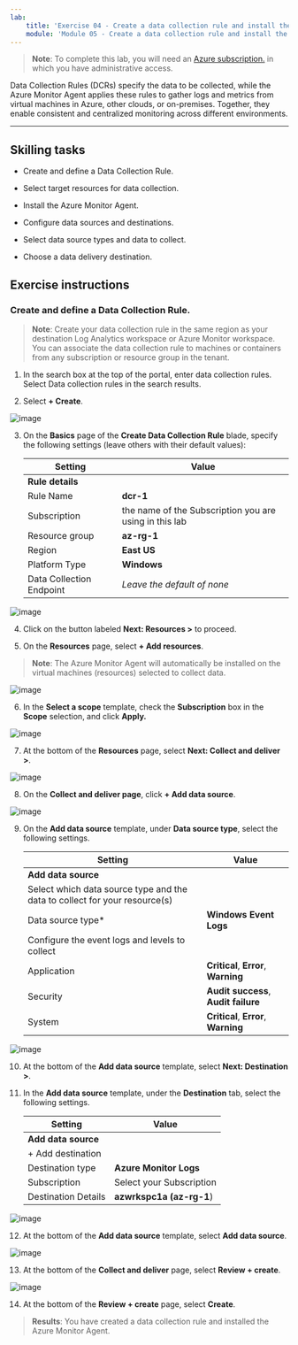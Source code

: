 ```yaml
---
lab:
    title: 'Exercise 04 - Create a data collection rule and install the Azure Monitor Agent'    
    module: 'Module 05 - Create a data collection rule and install the Azure Monitor Agent'
---
```



>**Note**: To complete this lab, you will need an [Azure subscription.](https://azure.microsoft.com/en-us/free/?azure-portal=true) in which you have administrative access. 


Data Collection Rules (DCRs) specify the data to be collected, while the Azure Monitor Agent applies these rules to gather logs and metrics from virtual machines in Azure, other clouds, or on-premises. Together, they enable consistent and centralized monitoring across different environments.

---

## Skilling tasks

- Create and define a Data Collection Rule.

- Select target resources for data collection.

- Install the Azure Monitor Agent.
  
- Configure data sources and destinations.

- Select data source types and data to collect.

- Choose a data delivery destination.

## Exercise instructions 

### Create and define a Data Collection Rule.

>**Note**: Create your data collection rule in the same region as your destination Log Analytics workspace or Azure Monitor workspace. You can associate the data collection rule to machines or containers from any subscription or resource group in the tenant. 
   
1. In the search box at the top of the portal, enter data collection rules. Select Data collection rules in the search results.

2. Select **+ Create**.

![image](https://github.com/user-attachments/assets/99b9ac51-f2f4-466f-80bb-79d74874b573)

3. On the **Basics** page of the **Create Data Collection Rule** blade, specify the following settings (leave others with their default values):

    |Setting|Value|
    |---|---|
    |**Rule details**|
    |Rule Name|**dcr-1**|
    |Subscription|the name of the Subscription you are using in this lab|
    |Resource group|**az-rg-1**|
    |Region|**East US**|
    |Platform Type|**Windows**|
    |Data Collection Endpoint|*Leave the default of none*|

![image](https://github.com/user-attachments/assets/35c527cf-499d-44b9-966f-0114b8643ef2)

4. Click on the button labeled **Next: Resources >** to proceed.

5. On the **Resources** page, select **+ Add resources**.
  
>**Note**: The Azure Monitor Agent will automatically be installed on the virtual machines (resources) selected to collect data.

![image](https://github.com/user-attachments/assets/47174eb4-4343-49a2-b49d-e9dee76787e4)

6. In the **Select a scope** template, check the **Subscription** box in the **Scope** selection, and click **Apply.**

![image](https://github.com/user-attachments/assets/2215e8cd-5047-4fc6-91ba-b2c645571bbd)

7. At the bottom of the **Resources** page, select **Next: Collect and deliver >**. 

![image](https://github.com/user-attachments/assets/717226c3-5ce0-454f-93a4-11b0e67d5a23)

8. On the **Collect and deliver page**, click **+ Add data source**.

![image](https://github.com/user-attachments/assets/0809cf5b-a460-40d1-8508-e42ba7ce78c1)

9. On the **Add data source** template, under **Data source type**, select the following settings.
    
    |Setting|Value|
    |---|---|
    |**Add data source**|
    |Select which data source type and the data to collect for your resource(s)|
    |Data source type*|**Windows Event Logs**|
    |Configure the event logs and levels to collect|
    |Application|**Critical**, **Error**, **Warning**|
    |Security|**Audit success**, **Audit failure**|
    |System|**Critical**, **Error**, **Warning**|

![image](https://github.com/user-attachments/assets/5bc891ea-8cef-4baa-95c4-a432364179b1)

10. At the bottom of the **Add data source** template, select **Next: Destination >**.

11. In the **Add data source** template, under the **Destination** tab, select the following settings.
    
    |Setting|Value|
    |---|---|
    |**Add data source**|
    |+ Add destination|
    |Destination type|**Azure Monitor Logs**|
    |Subscription|Select your Subscription|
    |Destination Details|**azwrkspc1a (az-rg-1**)

![image](https://github.com/user-attachments/assets/e00c17c8-5a70-4caa-8504-92f482cc5e57)

12. At the bottom of the **Add data source** template, select **Add data source**.

![image](https://github.com/user-attachments/assets/4277089c-971c-4334-a49d-6ac6bfe93ff4)

13. At the bottom of the **Collect and deliver** page, select **Review + create**.

![image](https://github.com/user-attachments/assets/0235fed9-6309-444c-9269-b9dbd1118b63)

14. At the bottom of the **Review + create** page, select **Create**.

> **Results**: You have created a data collection rule and installed the Azure Monitor Agent.
